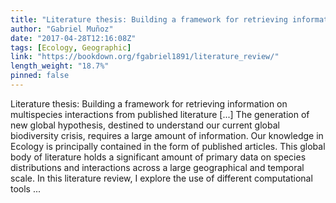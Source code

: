 ```yaml
---
title: "Literature thesis: Building a framework for retrieving information on multispecies interactions from published literature"
author: "Gabriel Muñoz"
date: "2017-04-28T12:16:08Z"
tags: [Ecology, Geographic]
link: "https://bookdown.org/fgabriel1891/literature_review/"
length_weight: "18.7%"
pinned: false
---
```


Literature thesis: Building a framework for retrieving information on multispecies interactions from published literature [...] The generation of new global hypothesis, destined to understand our current global biodiversity crisis, requires a large amount of information. Our knowledge in Ecology is principally contained in the form of published articles. This global body of literature holds a significant amount of primary data on species distributions and interactions across a large geographical and temporal scale. In this literature review, I explore the use of different computational tools ...
